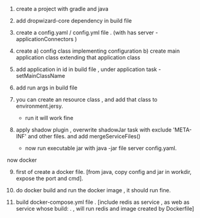 1. create a project with gradle and java

2. add dropwizard-core dependency in build file

3. create a config.yaml / config.yml file . (with has server - applicationConnectors )

4. create a) config class implementing configuration 
                b) create main application class extending that application class 
 
5. add application in id in build file , under application task - setMainClassName 

6. add run args in build file 

7. you can create an resource class , and add that class to environment.jersy.
   - run it will work fine

8. apply shadow plugin , overwrite shadowJar task with exclude 'META-INF' and other files. and add mergeServiceFiles()
   - now run executable jar with java -jar file server config.yaml.

now docker 

9. first of create a docker file. [from java, copy config and jar in workdir, expose the port and cmd].

10. do docker build and run the docker image , it should run fine.

11. build docker-compose.yml file . [include redis as service , as web as service whose build: . , will run redis and image created by Dockerfile]
